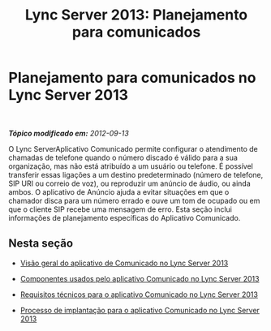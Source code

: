 ﻿---
title: 'Lync Server 2013: Planejamento para comunicados'
TOCTitle: Planejamento para comunicados
ms:assetid: eb9f5420-0222-4fe0-81a7-9d249e56cd84
ms:mtpsurl: https://technet.microsoft.com/pt-br/library/Gg399062(v=OCS.15)
ms:contentKeyID: 49308498
ms.date: 05/19/2016
mtps_version: v=OCS.15
ms.translationtype: HT
---

# Planejamento para comunicados no Lync Server 2013

 

_**Tópico modificado em:** 2012-09-13_

O Lync ServerAplicativo Comunicado permite configurar o atendimento de chamadas de telefone quando o número discado é válido para a sua organização, mas não está atribuído a um usuário ou telefone. É possível transferir essas ligações a um destino predeterminado (número de telefone, SIP URI ou correio de voz), ou reproduzir um anúncio de áudio, ou ainda ambos. O aplicativo de Anúncio ajuda a evitar situações em que o chamador disca para um número errado e ouve um tom de ocupado ou em que o cliente SIP recebe uma mensagem de erro. Esta seção inclui informações de planejamento específicas do Aplicativo Comunicado.

## Nesta seção

  - [Visão geral do aplicativo de Comunicado no Lync Server 2013](lync-server-2013-overview-of-the-announcement-application.md)

  - [Componentes usados pelo aplicativo Comunicado no Lync Server 2013](lync-server-2013-components-used-by-the-announcement-application.md)

  - [Requisitos técnicos para o aplicativo Comunicado no Lync Server 2013](lync-server-2013-technical-requirements-for-the-announcement-application.md)

  - [Processo de implantação para o aplicativo Comunicado no Lync Server 2013](lync-server-2013-deployment-process-for-the-announcement-application.md)

